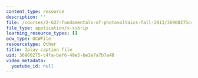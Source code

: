 ```yaml
---
content_type: resource
description: ''
file: /courses/2-627-fundamentals-of-photovoltaics-fall-2013/36960275c4fabef649e5be3e7a7b7a48_lLcDbHI5KGU.srt
file_type: application/x-subrip
learning_resource_types: []
ocw_type: OCWFile
resourcetype: Other
title: 3play caption file
uid: 36960275-c4fa-bef6-49e5-be3e7a7b7a48
video_metadata:
  youtube_id: null
---
```

